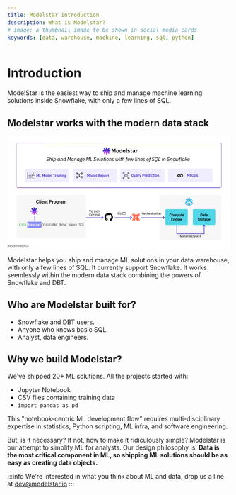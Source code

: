```yaml
---
title: Modelstar introduction
description: What is Modelstar?
# image: a thumbnail image to be shown in social media cards
keywords: [data, warehouse, machine, learning, sql, python]
---
```


# Introduction

ModelStar is the easiest way to ship and manage machine learning solutions inside Snowflake, with only a few lines of SQL.

## Modelstar works with the modern data stack

![How does Modelstar work?](./how-modelstar-works.png)

Modelstar helps you ship and manage ML solutions in your data warehouse, with only a few lines of SQL. It currently support Snowflake. It works seemlessly within the modern data stack combining the powers of Snowflake and DBT.

## Who are Modelstar built for?

-   Snowflake and DBT users.
-   Anyone who knows basic SQL.
-   Analyst, data engineers.

## Why we build Modelstar?

We've shipped 20+ ML solutions. All the projects started with:

-   Jupyter Notebook
-   CSV files containing training data
-   `import pandas as pd`

This "notebook-centric ML development flow" requires multi-disciplinary expertise in statistics, Python scripting, ML infra, and software engineering.

But, is it necessary? If not, how to make it ridiculously simple? Modelstar is our attempt to simplify ML for analysts. Our design philosophy is: **Data is the most critical component in ML, so shipping ML solutions should be as easy as creating data objects.**

:::info
We're interested in what you think about ML and data, drop us a line at dev@modelstar.io
:::

<!-- TODO: Roadmap -->
